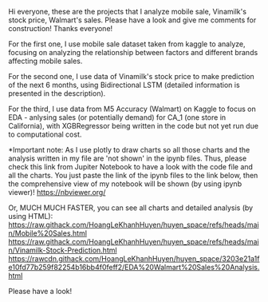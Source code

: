Hi everyone, these are the projects that I analyze mobile sale, Vinamilk's stock price, Walmart's sales. Please have a look and give me comments for construction! Thanks everyone!

For the first one, I use mobile sale dataset taken from kaggle to analyze, focusing on analyzing the relationship between factors and different brands affecting mobile sales.

For the second one, I use data of Vinamilk's stock price to make prediction of the next 6 months, using Bidirectional LSTM (detailed information is presented in the description).

For the third, I use data from M5 Accuracy (Walmart) on Kaggle to focus on EDA - anlysing sales (or potentially demand) for CA_1 (one store in California), with XGBRegressor being written in the code but not yet run due to computational cost. 


*Important note: As I use plotly to draw charts so all those charts and the analysis written in my file are 'not shown' in the ipynb files. Thus, please check this link from Jupiter Notebook to have a look with the code file and all the charts. 
You just paste the link of the ipynb files to the link below, then the comprehensive view of my notebook will be shown (by using ipynb viewer)! 
https://nbviewer.org/ 

Or, MUCH MUCH FASTER, you can see all charts and detailed analysis (by using HTML): 
https://raw.githack.com/HoangLeKhanhHuyen/huyen_space/refs/heads/main/Mobile%20Sales.html
https://raw.githack.com/HoangLeKhanhHuyen/huyen_space/refs/heads/main/Vinamilk-Stock-Prediction.html
https://rawcdn.githack.com/HoangLeKhanhHuyen/huyen_space/3203e21a1fe10fd77b259f82254b16bb4f0feff2/EDA%20Walmart%20Sales%20Analysis.html

Please have a look!

